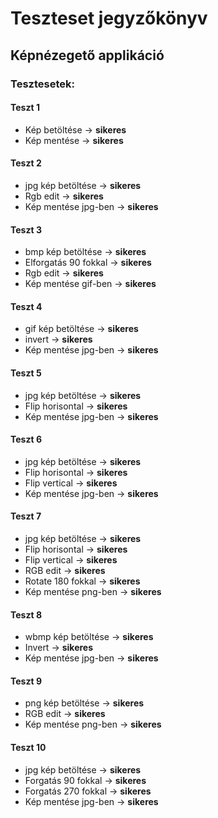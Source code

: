 # Teszteset jegyzőkönyv
## Képnézegető applikáció

### Tesztesetek:

#### Teszt 1
- Kép betöltése -> **sikeres**
- Kép mentése -> **sikeres**
#### Teszt 2
- jpg kép betöltése -> **sikeres**
- Rgb edit -> **sikeres**
- Kép mentése jpg-ben -> **sikeres**
#### Teszt 3
- bmp kép betöltése -> **sikeres**
- Elforgatás 90 fokkal -> **sikeres**
- Rgb edit -> **sikeres**
- Kép mentése gif-ben -> **sikeres**
#### Teszt 4
- gif kép betöltése -> **sikeres**
- invert -> **sikeres**
- Kép mentése jpg-ben -> **sikeres**
#### Teszt 5
- jpg kép betöltése -> **sikeres**
- Flip horisontal -> **sikeres**
- Kép mentése jpg-ben -> **sikeres**
#### Teszt 6
- jpg kép betöltése -> **sikeres**
- Flip horisontal -> **sikeres**
- Flip vertical -> **sikeres**
- Kép mentése jpg-ben -> **sikeres**
#### Teszt 7
- jpg kép betöltése -> **sikeres**
- Flip horisontal -> **sikeres**
- Flip vertical -> **sikeres**
- RGB edit -> **sikeres**
- Rotate 180 fokkal -> **sikeres**
- Kép mentése png-ben -> **sikeres**
#### Teszt 8
- wbmp kép betöltése -> **sikeres**
- Invert -> **sikeres**
- Kép mentése jpg-ben -> **sikeres**
#### Teszt 9
- png kép betöltése -> **sikeres**
- RGB edit -> **sikeres**
- Kép mentése png-ben -> **sikeres**
#### Teszt 10
- jpg kép betöltése -> **sikeres**
- Forgatás 90 fokkal -> **sikeres**
- Forgatás 270 fokkal -> **sikeres**  
- Kép mentése jpg-ben -> **sikeres**
